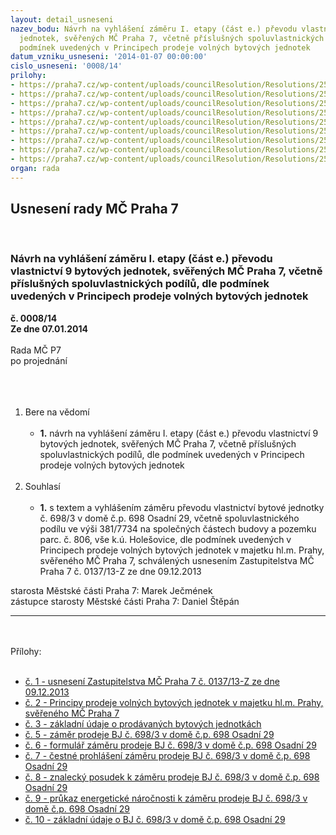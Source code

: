 ```yaml
---
layout: detail_usneseni
nazev_bodu: Návrh na vyhlášení záměru I. etapy (část e.) převodu vlastnictví 9 bytových
  jednotek, svěřených MČ Praha 7, včetně příslušných spoluvlastnických podílů, dle
  podmínek uvedených v Principech prodeje volných bytových jednotek
datum_vzniku_usneseni: '2014-01-07 00:00:00'
cislo_usneseni: '0008/14'
prilohy:
- https://praha7.cz/wp-content/uploads/councilResolution/Resolutions/25373/1-14-priloha_1_usn137z13e.doc
- https://praha7.cz/wp-content/uploads/councilResolution/Resolutions/25373/1-14-priloha_2_principy_bytye.doc
- https://praha7.cz/wp-content/uploads/councilResolution/Resolutions/25373/1-14-priloha_3_prodejbje1e.xls
- https://praha7.cz/wp-content/uploads/councilResolution/Resolutions/25373/priloha_5_zamerBJ3_Osadni698.doc
- https://praha7.cz/wp-content/uploads/councilResolution/Resolutions/25373/1-14-priloha_6_formularbj3_osadni695.doc
- https://praha7.cz/wp-content/uploads/councilResolution/Resolutions/25373/1-14-priloha_7_prohlasenibj3_osadni695.doc
- https://praha7.cz/wp-content/uploads/councilResolution/Resolutions/25373/1-14-priloha_8_zp698.pdf
- https://praha7.cz/wp-content/uploads/councilResolution/Resolutions/25373/1-14-priloha_9_pen698.pdf
- https://praha7.cz/wp-content/uploads/councilResolution/Resolutions/25373/1-14-priloha_10_ps698.pdf
organ: rada
---
```

<div id="ucUsn_pList" class="usn">
	<span><h2>Usnesení rady MČ Praha 7 </h2>
<br></span><div class="standBody">
<span><h3>Návrh na vyhlášení záměru I. etapy (část e.) převodu vlastnictví 9 bytových jednotek, svěřených MČ Praha 7, včetně příslušných spoluvlastnických podílů, dle podmínek uvedených v Principech prodeje volných bytových jednotek</h3></span><div class="center">
		<strong>č. 0008/14</strong><br>
	</div>
<div class="center">
		<strong>Ze dne 07.01.2014</strong><br><br>
	</div>Rada MČ P7<br>po projednání<br><br><br><ol>
<br><li>Bere na vědomí<br><ul>
<br><li>
<strong>1.</strong> návrh na vyhlášení záměru I. etapy (část e.) převodu vlastnictví 9 bytových jednotek, svěřených MČ Praha 7, včetně příslušných spoluvlastnických podílů, dle podmínek uvedených v Principech prodeje volných bytových jednotek</li>
</ul>
<br>
</li>
<li>Souhlasí<br><ul>
<br><li>
<strong>1.</strong> s textem a vyhlášením záměru převodu vlastnictví bytové jednotky č. 698/3 v domě č.p. 698 Osadní 29, včetně spoluvlastnického podílu ve výši 381/7734 na společných částech budovy a pozemku parc. č. 806, vše k.ú. Holešovice, dle podmínek uvedených v Principech prodeje volných bytových jednotek v majetku hl.m. Prahy, svěřeného MČ Praha 7, schválených usnesením Zastupitelstva MČ Praha 7 č. 0137/13-Z ze dne 09.12.2013</li>
</ul>
</li>
</ol>starosta Městské části Praha 7: Marek Ječmének<br>zástupce starosty Městské části Praha 7: Daniel Štěpán <br><hr>
<br><br>Přílohy: <br><ul>
<br><li>
<a href="/zdroj.aspx?typ=4&amp;id=54056&amp;sh=995705525" target="_blank" title="Odkaz na soubor - 33,5 kB - nové okno">č. 1 - usnesení Zastupitelstva MČ Praha 7 č. 0137/13-Z ze dne 09.12.2013</a> <br>
</li>
<li>
<a href="/zdroj.aspx?typ=4&amp;id=54057&amp;sh=995807509" target="_blank" title="Odkaz na soubor - 71 kB - nové okno">č. 2 - Principy prodeje volných bytových jednotek v majetku hl.m. Prahy, svěřeného MČ Praha 7</a> <br>
</li>
<li>
<a href="/zdroj.aspx?typ=4&amp;id=54058&amp;sh=995629173" target="_blank" title="Odkaz na soubor - 30 kB - nové okno">č. 3 - základní údaje o prodávaných bytových jednotkách</a> <br>
</li>
<li>
<a href="/zdroj.aspx?typ=4&amp;Id=54127&amp;sh=1723747861" target="_blank" title="Odkaz na soubor - 45 kB - nové okno">č. 5 - záměr prodeje BJ č. 698/3 v domě č.p. 698 Osadní 29</a> <br>
</li>
<li>
<a href="/zdroj.aspx?typ=4&amp;id=54060&amp;sh=-1286604395" target="_blank" title="Odkaz na soubor - 27,5 kB - nové okno">č. 6 - formulář záměru prodeje BJ č. 698/3 v domě č.p. 698 Osadní 29</a> <br>
</li>
<li>
<a href="/zdroj.aspx?typ=4&amp;id=54061&amp;sh=-1287615243" target="_blank" title="Odkaz na soubor - 31,5 kB - nové okno">č. 7 - čestné prohlášení záměru prodeje BJ č. 698/3 v domě č.p. 698 Osadní 29</a> <br>
</li>
<li>
<a href="/zdroj.aspx?typ=4&amp;id=54062&amp;sh=-1286680235" target="_blank" title="Odkaz na soubor - 348,5 kB - nové okno">č. 8 - znalecký posudek k záměru prodeje BJ č. 698/3 v domě č.p. 698 Osadní 29</a> <br>
</li>
<li>
<a href="/zdroj.aspx?typ=4&amp;id=54063&amp;sh=-1286707787" target="_blank" title="Odkaz na soubor - 1 MB - nové okno">č. 9 - průkaz energetické náročnosti k záměru prodeje BJ č. 698/3 v domě č.p. 698 Osadní 29</a> <br>
</li>
<li>
<a href="/zdroj.aspx?typ=4&amp;id=54064&amp;sh=-1286739947" target="_blank" title="Odkaz na soubor - 36,2 kB - nové okno">č. 10 - základní údaje o BJ č. 698/3 v domě č.p. 698 Osadní 29</a> </li>
</ul>
</div>
</div>